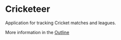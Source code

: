 Cricketeer
==========

Application for tracking Cricket matches and leagues.

More information in the [Outline](docs/Outline.md)
